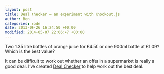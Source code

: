 ```yaml
---
layout: post
title: Deal Checker – an experiment with Knockout.js
author: Ben
categories: code
date: 2013-06-26 16:24:50 +00:00
modified: 2014-05-07 22:06:47 +00:00
---
```

Two 1.35 litre bottles of orange juice for £4.50 or one 900ml bottle at £1.09? Which is the best value?

It can be difficult to work out whether an offer in a supermarket is really a good deal. I’ve created [Deal Checker](https://fudgeapps.uk/deal-checker) to help work out the best deal.
